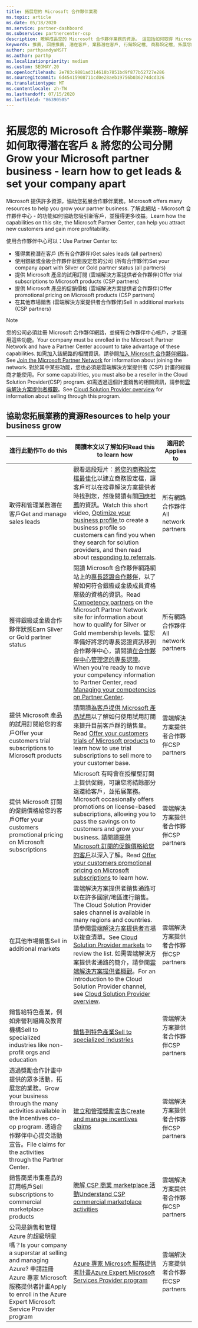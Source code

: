 ```yaml
---
title: 拓展您的 Microsoft 合作夥伴業務
ms.topic: article
ms.date: 05/18/2020
ms.service: partner-dashboard
ms.subservice: partnercenter-csp
description: 瞭解成長您的 Microsoft 合作夥伴業務的資源。 這包括如何取得 Microsoft 的銷售潛在客戶（參考）。
keywords: 推薦, 回應推薦, 潛在客戶, 業務潛在客戶, 行銷設定檔, 商務設定檔, 拓展您的業務, 業務機會, 專長認證, 銀級成員, 金級成員, 試用供應項目, 市場擴張, 國内雲
author: parthpandyaMSFT
ms.author: parthp
ms.localizationpriority: medium
ms.custom: SEOMAY.20
ms.openlocfilehash: 2e783c9881ad314618b7851bd9f877b52727e286
ms.sourcegitcommit: 6d45415908711cd0e28aeb19756b036274dcd326
ms.translationtype: MT
ms.contentlocale: zh-TW
ms.lasthandoff: 07/15/2020
ms.locfileid: "86390505"
---
```

# <a name="grow-your-microsoft-partner-business---learn-how-to-get-leads--set-your-company-apart"></a><span data-ttu-id="674ed-105">拓展您的 Microsoft 合作夥伴業務-瞭解如何取得潛在客戶 & 將您的公司分開</span><span class="sxs-lookup"><span data-stu-id="674ed-105">Grow your Microsoft partner business - learn how to get leads & set your company apart</span></span>

<span data-ttu-id="674ed-106">Microsoft 提供許多資源，協助您拓展合作夥伴業務。</span><span class="sxs-lookup"><span data-stu-id="674ed-106">Microsoft offers many resources to help you grow your partner business.</span></span> <span data-ttu-id="674ed-107">了解此網站 - Microsoft 合作夥伴中心 - 的功能如何協助您吸引新客戶，並獲得更多收益。</span><span class="sxs-lookup"><span data-stu-id="674ed-107">Learn how the capabilities on this site, the Microsoft Partner Center, can help you attract new customers and gain more profitability.</span></span>

<span data-ttu-id="674ed-108">使用合作夥伴中心可以：</span><span class="sxs-lookup"><span data-stu-id="674ed-108">Use Partner Center to:</span></span>

- <span data-ttu-id="674ed-109">獲得業務潛在客戶 (所有合作夥伴)</span><span class="sxs-lookup"><span data-stu-id="674ed-109">Get sales leads (all partners)</span></span>
- <span data-ttu-id="674ed-110">使用銀級或金級合作夥伴狀態設定您的公司 (所有合作夥伴)</span><span class="sxs-lookup"><span data-stu-id="674ed-110">Set your company apart with Silver or Gold partner status (all partners)</span></span>
- <span data-ttu-id="674ed-111">提供 Microsoft 產品的試用訂閱 (雲端解決方案提供者合作夥伴)</span><span class="sxs-lookup"><span data-stu-id="674ed-111">Offer trial subscriptions to Microsoft products (CSP partners)</span></span>
- <span data-ttu-id="674ed-112">提供 Microsoft 產品的促銷價格 (雲端解決方案提供者合作夥伴)</span><span class="sxs-lookup"><span data-stu-id="674ed-112">Offer promotional pricing on Microsoft products (CSP partners)</span></span>
- <span data-ttu-id="674ed-113">在其他市場銷售 (雲端解決方案提供者合作夥伴)</span><span class="sxs-lookup"><span data-stu-id="674ed-113">Sell in additional markets (CSP partners)</span></span>

> [!NOTE]  
> <span data-ttu-id="674ed-114">您的公司必須註冊 Microsoft 合作夥伴網路，並擁有合作夥伴中心帳戶，才能運用這些功能。</span><span class="sxs-lookup"><span data-stu-id="674ed-114">Your company must be enrolled in the Microsoft Partner Network and have a Partner Center account to take advantage of these capabilities.</span></span> <span data-ttu-id="674ed-115">如需加入該網路的相關資訊，請參閱[加入 Microsoft 合作夥伴網路](mpn-overview.md)。</span><span class="sxs-lookup"><span data-stu-id="674ed-115">See [Join the Microsoft Partner Network](mpn-overview.md) for information about joining the network.</span></span> <span data-ttu-id="674ed-116">對於其中某些功能，您也必須是雲端解決方案提供者 (CSP) 計畫的經銷商才能使用。</span><span class="sxs-lookup"><span data-stu-id="674ed-116">For some capabilities, you must also be a reseller in the Cloud Solution Provider(CSP) program.</span></span> <span data-ttu-id="674ed-117">如需透過這個計畫銷售的相關資訊，請參閱[雲端解決方案提供者概觀](csp-overview.md)。</span><span class="sxs-lookup"><span data-stu-id="674ed-117">See [Cloud Solution Provider overview](csp-overview.md) for information about selling through this program.</span></span>

## <a name="resources-to-help-your-business-grow"></a><span data-ttu-id="674ed-118">協助您拓展業務的資源</span><span class="sxs-lookup"><span data-stu-id="674ed-118">Resources to help your business grow</span></span>

|  <span data-ttu-id="674ed-119">**進行此動作**</span><span class="sxs-lookup"><span data-stu-id="674ed-119">**To do this**</span></span>  |  <span data-ttu-id="674ed-120">**閱讀本文以了解如何**</span><span class="sxs-lookup"><span data-stu-id="674ed-120">**Read this to learn how**</span></span>  |  <span data-ttu-id="674ed-121">**適用於**</span><span class="sxs-lookup"><span data-stu-id="674ed-121">**Applies to**</span></span>  |
|--------------|-----------|--------------
| <span data-ttu-id="674ed-122">取得和管理業務潛在客戶</span><span class="sxs-lookup"><span data-stu-id="674ed-122">Get and manage sales leads</span></span> | <span data-ttu-id="674ed-123">觀看這段短片：[將您的商務設定檔最佳化](https://player.vimeo.com/video/252788046 )以建立商務設定檔，讓客戶可以在搜尋解決方案提供者時找到您，然後閱讀有關[回應推薦](responding-to-referrals.md)的資訊。</span><span class="sxs-lookup"><span data-stu-id="674ed-123">Watch this short video, [Optimize your business profile ](https://player.vimeo.com/video/252788046 ) to create a business profile so customers can find you when they search for solution providers, and then read about [responding to referrals](responding-to-referrals.md).</span></span> | <span data-ttu-id="674ed-124">所有網路合作夥伴</span><span class="sxs-lookup"><span data-stu-id="674ed-124">All network partners</span></span> |
| <span data-ttu-id="674ed-125">獲得銀級或金級合作夥伴狀態</span><span class="sxs-lookup"><span data-stu-id="674ed-125">Earn Silver or Gold partner status</span></span> | <span data-ttu-id="674ed-126">閱讀 Microsoft 合作夥伴網路網站上的[專長認證合作夥伴](https://partner.microsoft.com/membership/competencies)，以了解如何符合銀級或金級成員資格層級的資格的資訊。</span><span class="sxs-lookup"><span data-stu-id="674ed-126">Read [Competency partners](https://partner.microsoft.com/membership/competencies) on the Microsoft Partner Network site for information about how to qualify for Silver or Gold membership levels.</span></span> <span data-ttu-id="674ed-127">當您準備好將您的專長認證資訊移到合作夥伴中心，請閱讀[在合作夥伴中心管理您的專長認證](competencies.md)。</span><span class="sxs-lookup"><span data-stu-id="674ed-127">When you're ready to move your competency information to Partner Center, read [Managing your competencies on Partner Center](competencies.md).</span></span> | <span data-ttu-id="674ed-128">所有網路合作夥伴</span><span class="sxs-lookup"><span data-stu-id="674ed-128">All network partners</span></span> |
| <span data-ttu-id="674ed-129">提供 Microsoft 產品的試用訂閱給您的客戶</span><span class="sxs-lookup"><span data-stu-id="674ed-129">Offer your customers trial subscriptions to Microsoft products</span></span> | <span data-ttu-id="674ed-130">請閱讀[為客戶提供 Microsoft 產品試用](offer-your-customers-trials-of-microsoft-products.md)以了解如何使用試用訂閱來提升目前客戶群的銷售量。</span><span class="sxs-lookup"><span data-stu-id="674ed-130">Read [Offer your customers trials of Microsoft products](offer-your-customers-trials-of-microsoft-products.md) to learn how to use trial subscriptions to sell more to your customer base.</span></span>| <span data-ttu-id="674ed-131">雲端解決方案提供者合作夥伴</span><span class="sxs-lookup"><span data-stu-id="674ed-131">CSP partners</span></span> |
| <span data-ttu-id="674ed-132">提供 Microsoft 訂閱的促銷價格給您的客戶</span><span class="sxs-lookup"><span data-stu-id="674ed-132">Offer your customers promotional pricing on Microsoft subscriptions</span></span> | <span data-ttu-id="674ed-133">Microsoft 有時會在授權型訂閱上提供促銷，可讓您將結餘部分退還給客戶，並拓展業務。</span><span class="sxs-lookup"><span data-stu-id="674ed-133">Microsoft occasionally offers promotions on license-based subscriptions, allowing you to pass the savings on to customers and grow your business.</span></span> <span data-ttu-id="674ed-134">請閱讀[提供 Microsoft 訂閱的促銷價格給您的客戶](promotions.md)以深入了解。</span><span class="sxs-lookup"><span data-stu-id="674ed-134">Read [Offer your customers promotional pricing on Microsoft subscriptions](promotions.md) to learn how.</span></span> | <span data-ttu-id="674ed-135">雲端解決方案提供者合作夥伴</span><span class="sxs-lookup"><span data-stu-id="674ed-135">CSP partners</span></span> |
| <span data-ttu-id="674ed-136">在其他市場銷售</span><span class="sxs-lookup"><span data-stu-id="674ed-136">Sell in additional markets</span></span> | <span data-ttu-id="674ed-137">雲端解決方案提供者銷售通路可以在許多國家/地區進行銷售。</span><span class="sxs-lookup"><span data-stu-id="674ed-137">The Cloud Solution Provider sales channel is available in many regions and countries.</span></span> <span data-ttu-id="674ed-138">請參閱[雲端解決方案提供者市場](agreements.md)以複查清單。</span><span class="sxs-lookup"><span data-stu-id="674ed-138">See [Cloud Solution Provider markets](agreements.md) to review the list.</span></span> <span data-ttu-id="674ed-139">如需雲端解決方案提供者通路的簡介，請參閱[雲端解決方案提供者概觀](csp-overview.md)。</span><span class="sxs-lookup"><span data-stu-id="674ed-139">For an introduction to the Cloud Solution Provider channel, see [Cloud Solution Provider overview](csp-overview.md).</span></span>  | <span data-ttu-id="674ed-140">雲端解決方案提供者合作夥伴</span><span class="sxs-lookup"><span data-stu-id="674ed-140">CSP partners</span></span> |
<span data-ttu-id="674ed-141">銷售給特色產業，例如非營利組織及教育機構</span><span class="sxs-lookup"><span data-stu-id="674ed-141">Sell to specialized industries like non-profit orgs and education</span></span>|[<span data-ttu-id="674ed-142">銷售到特色產業</span><span class="sxs-lookup"><span data-stu-id="674ed-142">Sell to specialized industries</span></span>](get-special-pricing-for-offers.md)|<span data-ttu-id="674ed-143">雲端解決方案提供者合作夥伴</span><span class="sxs-lookup"><span data-stu-id="674ed-143">CSP partners</span></span>|
|<span data-ttu-id="674ed-144">透過獎勵合作計畫中提供的眾多活動，拓展您的業務。</span><span class="sxs-lookup"><span data-stu-id="674ed-144">Grow your business through the many activities available in the Incentives co-op program.</span></span> <span data-ttu-id="674ed-145">透過合作夥伴中心提交活動宣告。</span><span class="sxs-lookup"><span data-stu-id="674ed-145">File claims for the activities through the Partner Center.</span></span>| [<span data-ttu-id="674ed-146">建立和管理獎勵宣告</span><span class="sxs-lookup"><span data-stu-id="674ed-146">Create and manage incentives claims</span></span>](create-incentives-claims.md)|<span data-ttu-id="674ed-147">雲端解決方案提供者合作夥伴</span><span class="sxs-lookup"><span data-stu-id="674ed-147">CSP partners</span></span>|
|<span data-ttu-id="674ed-148">銷售商業市集產品的訂用帳戶</span><span class="sxs-lookup"><span data-stu-id="674ed-148">Sell subscriptions to commercial marketplace products</span></span>|[<span data-ttu-id="674ed-149">瞭解 CSP 商業 marketplace 活動</span><span class="sxs-lookup"><span data-stu-id="674ed-149">Understand CSP commercial marketplace activities</span></span>](csp-commercial-marketplace-overview.md)|<span data-ttu-id="674ed-150">雲端解決方案提供者合作夥伴</span><span class="sxs-lookup"><span data-stu-id="674ed-150">CSP partners</span></span>|
|<span data-ttu-id="674ed-151">公司是銷售和管理 Azure 的超級明星嗎？</span><span class="sxs-lookup"><span data-stu-id="674ed-151">Is your company a superstar at selling and managing Azure?</span></span> <span data-ttu-id="674ed-152">申請註冊 Azure 專家 Microsoft 服務提供者計畫</span><span class="sxs-lookup"><span data-stu-id="674ed-152">Apply to enroll in the Azure Expert Microsoft Service Provider program</span></span>|[<span data-ttu-id="674ed-153">Azure 專家 Microsoft 服務提供者計畫</span><span class="sxs-lookup"><span data-stu-id="674ed-153">Azure Expert Microsoft Services Provider program</span></span>](azure-expert-msp.md)|<span data-ttu-id="674ed-154">雲端解決方案提供者合作夥伴</span><span class="sxs-lookup"><span data-stu-id="674ed-154">CSP partners</span></span>|
